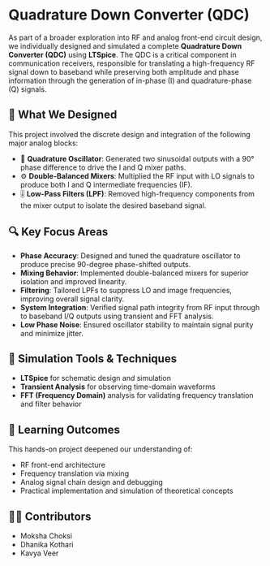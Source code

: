 # Quadrature Down Converter (QDC) 

As part of a broader exploration into RF and analog front-end circuit design, we individually designed and simulated a complete **Quadrature Down Converter (QDC)** using **LTSpice**. The QDC is a critical component in communication receivers, responsible for translating a high-frequency RF signal down to baseband while preserving both amplitude and phase information through the generation of in-phase (I) and quadrature-phase (Q) signals.

## 🔧 What We Designed

This project involved the discrete design and integration of the following major analog blocks:

- 🎯 **Quadrature Oscillator**: Generated two sinusoidal outputs with a 90° phase difference to drive the I and Q mixer paths.
- ⚙️ **Double-Balanced Mixers**: Multiplied the RF input with LO signals to produce both I and Q intermediate frequencies (IF).
- 🎚️ **Low-Pass Filters (LPF)**: Removed high-frequency components from the mixer output to isolate the desired baseband signal.

## 🔍 Key Focus Areas

- **Phase Accuracy**: Designed and tuned the quadrature oscillator to produce precise 90-degree phase-shifted outputs.
- **Mixing Behavior**: Implemented double-balanced mixers for superior isolation and improved linearity.
- **Filtering**: Tailored LPFs to suppress LO and image frequencies, improving overall signal clarity.
- **System Integration**: Verified signal path integrity from RF input through to baseband I/Q outputs using transient and FFT analysis.
- **Low Phase Noise**: Ensured oscillator stability to maintain signal purity and minimize jitter.

## 🔬 Simulation Tools & Techniques

- **LTSpice** for schematic design and simulation
- **Transient Analysis** for observing time-domain waveforms
- **FFT (Frequency Domain)** analysis for validating frequency translation and filter behavior

## 🧠 Learning Outcomes

This hands-on project deepened our understanding of:
- RF front-end architecture
- Frequency translation via mixing
- Analog signal chain design and debugging
- Practical implementation and simulation of theoretical concepts

## 👩‍💻 Contributors

- Moksha Choksi  
- Dhanika Kothari  
- Kavya Veer
